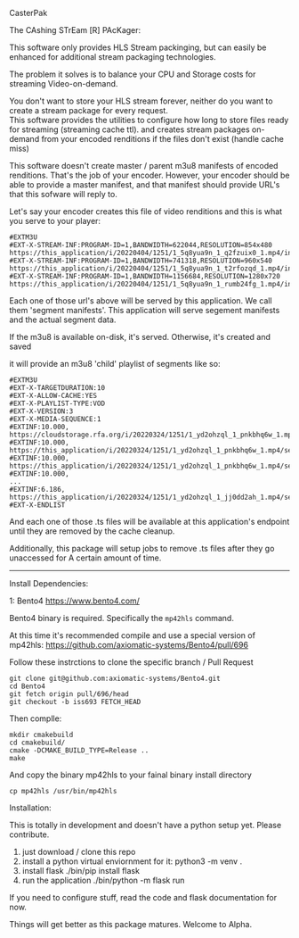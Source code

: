 CasterPak

The CAshing STrEam [R] PAcKager:


This software only provides HLS Stream packinging, but can easily be enhanced for additional stream packaging technologies.

The problem it solves is to balance your CPU and Storage costs for streaming Video-on-demand.

You don't want to store your HLS stream forever, neither do you want to create a stream package for every request.  
This software provides the utilities to configure how long to store files ready for streaming (streaming cache ttl).
and creates stream packages on-demand from your encoded renditions if the files don't exist (handle cache miss)

This software doesn't create master / parent m3u8 manifests of encoded renditions.  That's the job of your encoder.
However, your encoder should be able to provide a master manifest, and that manifest should provide URL's that this
sofware will reply to.

Let's say your encoder creates this file of video renditions and this is what you serve to your player:

    #EXTM3U
    #EXT-X-STREAM-INF:PROGRAM-ID=1,BANDWIDTH=622044,RESOLUTION=854x480
    https://this_application/i/20220404/1251/1_5q8yua9n_1_q2fzuix0_1.mp4/index_0_av.m3u8
    #EXT-X-STREAM-INF:PROGRAM-ID=1,BANDWIDTH=741318,RESOLUTION=960x540
    https://this_application/i/20220404/1251/1_5q8yua9n_1_t2rfozqd_1.mp4/index_0_av.m3u8
    #EXT-X-STREAM-INF:PROGRAM-ID=1,BANDWIDTH=1156684,RESOLUTION=1280x720
    https://this_application/i/20220404/1251/1_5q8yua9n_1_rumb24fg_1.mp4/index_0_av.m3u8

Each one of those url's above will be served by this application.  We call them 'segment manifests'.
This application will serve segement manifests and the actual segment data.

If the m3u8 is available on-disk, it's served.  Otherwise, it's created and saved

it will provide an m3u8 'child' playlist of segments like so:

    #EXTM3U
    #EXT-X-TARGETDURATION:10
    #EXT-X-ALLOW-CACHE:YES
    #EXT-X-PLAYLIST-TYPE:VOD
    #EXT-X-VERSION:3
    #EXT-X-MEDIA-SEQUENCE:1
    #EXTINF:10.000,
    https://cloudstorage.rfa.org/i/20220324/1251/1_yd2ohzql_1_pnkbhq6w_1.mp4/segment1_0_av.ts
    #EXTINF:10.000,
    https://this_application/i/20220324/1251/1_yd2ohzql_1_pnkbhq6w_1.mp4/segment2_0_av.ts
    #EXTINF:10.000,
    https://this_application/i/20220324/1251/1_yd2ohzql_1_pnkbhq6w_1.mp4/segment3_0_av.ts
    #EXTINF:10.000,
    ...
    #EXTINF:6.186,
    https://this_application/i/20220324/1251/1_yd2ohzql_1_jj0dd2ah_1.mp4/segment19_0_av.ts
    #EXT-X-ENDLIST

And each one of those .ts files will be available at this application's endpoint until they are removed by the cache cleanup.

Additionally, this package will setup jobs to remove .ts files after they go unaccessed for
A certain amount of time.

----

Install Dependencies:

 1: Bento4 https://www.bento4.com/

 Bento4 binary is required.  Specifically the `mp42hls` command.
 
 At this time it's recommended compile and use a special version of mp42hls: https://github.com/axiomatic-systems/Bento4/pull/696
 
 Follow these instrctions to clone the specific branch / Pull Request
   
    git clone git@github.com:axiomatic-systems/Bento4.git
    cd Bento4
    git fetch origin pull/696/head
    git checkout -b iss693 FETCH_HEAD
   
 Then complle:
   
    mkdir cmakebuild
    cd cmakebuild/
    cmake -DCMAKE_BUILD_TYPE=Release ..
    make
   
 And copy the binary mp42hls to your fainal binary install directory
 
    cp mp42hls /usr/bin/mp42hls  
    
    
Installation:

This is totally in development and doesn't have a python setup yet.  Please contribute.

1. just download / clone this repo
2. install a python virtual enviornment for it:
   python3 -m venv .
3. install flask
   ./bin/pip install flask
4. run the application
   ./bin/python -m flask run
   
If you need to configure stuff, read the code and flask documentation for now.   

Things will get better as this package matures.  Welcome to Alpha.
